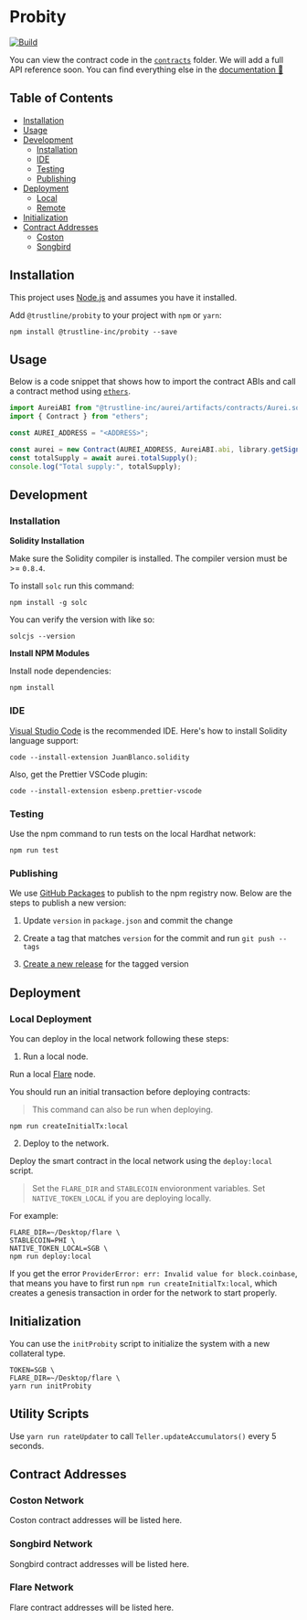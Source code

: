 # Probity

[![Build](https://github.com/trustline-inc/aurei/actions/workflows/build.yml/badge.svg)](https://github.com/trustline-inc/aurei/actions/workflows/build.yml)

You can view the contract code in the [`contracts`](./contracts) folder. We will add a full API reference soon. You can find everything else in the [documentation&nbsp;📖 ](https://docs.trustline.co/trustline/-MX0imPEPxcvrbI-teLl/)

## Table of Contents

<!--ts-->

- [Installation](#installation)
- [Usage](#usage)
- [Development](#development)
  - [Installation](#installation-1)
  - [IDE](#ide)
  - [Testing](#testing)
  - [Publishing](#publishing)
- [Deployment](#deployment)
  - [Local](#local-deployment)
  - [Remote](#remote-deployment)
- [Initialization](#initialization)
- [Contract Addresses](#contract-addresses)
  - [Coston](#coston-network)
  - [Songbird](#songbird-network)
  <!--te-->

## Installation

This project uses [Node.js](https://nodejs.org/en/) and assumes you have it installed.

Add `@trustline/probity` to your project with `npm` or `yarn`:

```
npm install @trustline-inc/probity --save
```

## Usage

Below is a code snippet that shows how to import the contract ABIs and call a contract method using [`ethers`](https://docs.ethers.io/v5/).

```javascript
import AureiABI from "@trustline-inc/aurei/artifacts/contracts/Aurei.sol/Aurei.json";
import { Contract } from "ethers";

const AUREI_ADDRESS = "<ADDRESS>";

const aurei = new Contract(AUREI_ADDRESS, AureiABI.abi, library.getSigner());
const totalSupply = await aurei.totalSupply();
console.log("Total supply:", totalSupply);
```

## Development

### Installation

**Solidity Installation**

Make sure the Solidity compiler is installed. The compiler version must be >= `0.8.4`.

To install `solc` run this command:

```
npm install -g solc
```

You can verify the version with like so:

```
solcjs --version
```

**Install NPM Modules**

Install node dependencies:

```
npm install
```

### IDE

[Visual Studio Code](https://code.visualstudio.com/) is the recommended IDE. Here's how to install Solidity language support:

```
code --install-extension JuanBlanco.solidity
```

Also, get the Prettier VSCode plugin:

```
code --install-extension esbenp.prettier-vscode
```

### Testing

Use the npm command to run tests on the local Hardhat network:

```
npm run test
```

### Publishing

We use [GitHub Packages](https://docs.github.com/en/packages/working-with-a-github-packages-registry/working-with-the-npm-registry) to publish to the npm registry now. Below are the steps to publish a new version:

1. Update `version` in `package.json` and commit the change

2. Create a tag that matches `version` for the commit and run `git push --tags`

3. [Create a new release](https://github.com/trustline-inc/probity/releases/new) for the tagged version

## Deployment

### Local Deployment

You can deploy in the local network following these steps:

1. Run a local node.

Run a local [Flare](https://gitlab.com/flarenetwork/flare) node.

You should run an initial transaction before deploying contracts:

> This command can also be run when deploying.

```
npm run createInitialTx:local
```

2. Deploy to the network.

Deploy the smart contract in the local network using the `deploy:local` script.

> Set the `FLARE_DIR` and `STABLECOIN` envioronment variables. Set `NATIVE_TOKEN_LOCAL` if you are deploying locally.

For example:

```
FLARE_DIR=~/Desktop/flare \
STABLECOIN=PHI \
NATIVE_TOKEN_LOCAL=SGB \
npm run deploy:local
```

If you get the error `ProviderError: err: Invalid value for block.coinbase`, that means you have to first run `npm run createInitialTx:local`, which creates a genesis transaction in order for the network to start properly.

## Initialization

You can use the `initProbity` script to initialize the system with a new collateral type.

```
TOKEN=SGB \
FLARE_DIR=~/Desktop/flare \
yarn run initProbity
```

## Utility Scripts

Use `yarn run rateUpdater` to call `Teller.updateAccumulators()` every 5 seconds.

## Contract Addresses

### Coston Network

Coston contract addresses will be listed here.

### Songbird Network

Songbird contract addresses will be listed here.

### Flare Network

Flare contract addresses will be listed here.
